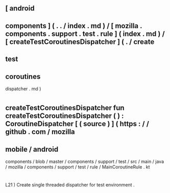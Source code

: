 [
android
-
components
]
(
.
.
/
index
.
md
)
/
[
mozilla
.
components
.
support
.
test
.
rule
]
(
index
.
md
)
/
[
createTestCoroutinesDispatcher
]
(
.
/
create
-
test
-
coroutines
-
dispatcher
.
md
)
#
createTestCoroutinesDispatcher
fun
createTestCoroutinesDispatcher
(
)
:
CoroutineDispatcher
[
(
source
)
]
(
https
:
/
/
github
.
com
/
mozilla
-
mobile
/
android
-
components
/
blob
/
master
/
components
/
support
/
test
/
src
/
main
/
java
/
mozilla
/
components
/
support
/
test
/
rule
/
MainCoroutineRule
.
kt
#
L21
)
Create
single
threaded
dispatcher
for
test
environment
.
